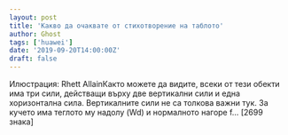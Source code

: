 ```yaml
---
layout: post
title: 'Какво да очаквате от стихотворение на таблото'
author: Ghost
tags: ['huawei']
date: '2019-09-20T14:00:00Z'
draft: false
---
```


Илюстрация: Rhett AllainКакто можете да видите, всеки от тези обекти има три сили, действащи върху две вертикални сили и една хоризонтална сила. Вертикалните сили не са толкова важни тук. За кучето има теглото му надолу (Wd) и нормалното нагоре f… [2699 знака]
